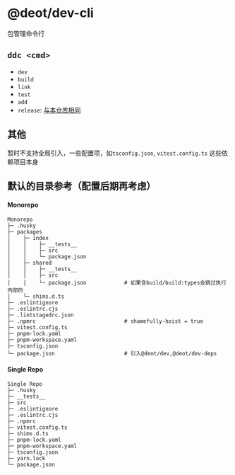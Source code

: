 # @deot/dev-cli

包管理命令行

## `ddc <cmd>`

- `dev`
- `build`
- `link`
- `test`
- `add`
- `release`: [与本仓库相同](../../README.md)

## 其他

暂时不支持全局引入，一些配置项，如`tsconfig.json`, `vitest.config.ts` 这些依赖项目本身


## 默认的目录参考（配置后期再考虑）

#### Monorepo

```
Monorepo
├─ .husky
├─ packages
│    ├─ index
│    │    ├─ __tests__
│    │    ├─ src
│    │    └─ package.json
│    ├─ shared
│    │    ├─ __tests__
│    │    ├─ src
│    │    └─ package.json            # 如果含build/build:types会跳过执行内部的
│    └─ shims.d.ts
├─ .eslintignore
├─ .eslintrc.cjs
├─ .lintstagedrc.json
├─ .npmrc                            # shamefully-hoist = true
├─ vitest.config.ts
├─ pnpm-lock.yaml
├─ pnpm-workspace.yaml
├─ tsconfig.json
└─ package.json                      # 引入@deot/dev,@deot/dev-deps
```

#### Single Repo

```
Single Repo
├─ .husky
├─ __tests__
├─ src
├─ .eslintignore
├─ .eslintrc.cjs
├─ .npmrc
├─ vitest.config.ts
├─ shims.d.ts
├─ pnpm-lock.yaml
├─ pnpm-workspace.yaml
├─ tsconfig.json
├─ yarn.lock
└─ package.json
```

